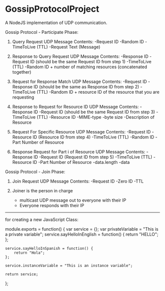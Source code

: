 # GossipProtocolProject
A NodeJS implementation of UDP communication. 

Gossip Protocol - Participate Phase:

1. Query Request
    UDP Message Contents:
        -Request ID
        -Random ID
        -TimeToLive (TTL)
        -Request Text (Message)

2. Response to Query Request
    UDP Message Contents:
        -Response ID
        -Request ID (should be the same Request ID from step 1)
        -TimeToLive (TTL)
        -Random ID + number of matching resources (concatenated together)

3. Request for Response Match
    UDP Message Contents:
        -Request ID
        -Response ID (should be the same as Response ID from step 2)
        -TimeToLive (TTL)
        -Random ID + resource ID of the resource that you are requesting

4. Response to Request for Resource ID
    UDP Message Contents:
        -Response ID
        -Request ID (should be the same Request ID from step 3)
        -TimeToLive (TTL)
        -Resource ID
            -MIME-type
            -byte size
            -Description of Resource

5. Request For Specific Resource
    UDP Message Contents:
        -Request ID
        -Resource ID (Resource ID from step 4)
        -TimeToLive (TTL)
        -Random ID
        -Part Number of Resource

6. Response Request for Part i of Resource
    UDP Message Contents:
        -Response ID
        -Request ID (Request ID from step 5)
        -TimeToLive (TTL)
        -Resource ID
        -Part Number of Resource
        -data.length
        -data


Gossip Protocol - Join Phase:

1. Join Request
    UDP Message Contents:
        -Request ID
        -Zero ID
        -TTL

2. Joiner is the person in charge
    - multicast UDP message out to everyone with their IP
    - Everyone responds with their IP

---

for creating a new JavaScript Class:

module.exports = function() {
    var service = {};
    var privateVariable = "This is a private variable";
    service.sayHelloInEnglish = function() {
        return "HELLO";
    };

    service.sayHelloInSpanish = function() {
        return "Hola";
    };

    service.instanceVariable = "This is an instance variable";

    return service;
};



